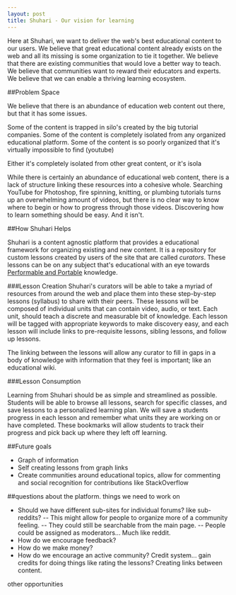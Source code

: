 ```yaml
---
layout: post
title: Shuhari - Our vision for learning
---
```


Here at Shuhari, we want to deliver the web's best educational content to our users. We believe that great educational content already exists on the web and all its missing is some organization to tie it together. We believe that there are existing communities that would love a better way to teach. We believe that communities want to reward their educators and experts. We believe that we can enable a thriving learning ecosystem.

##Problem Space

We believe that there is an abundance of education web content out there, but that it has some issues.

Some of the content is trapped in silo's created by the big tutorial companies.  Some of the content is completely isolated from any organized educational platform.  Some of the content is so poorly organized that it's virtually impossible to find (youtube)

  Either it's completely isolated from other great content, or it's isola

While there is certainly an abundance of educational web content, there is a lack of structure linking these resources into a cohesive whole. Searching YouTube for Photoshop, fire spinning, knitting, or plumbing tutorials turns up an overwhelming amount of videos, but there is no clear way to know where to begin or how to progress through those videos. Discovering how to learn something should be easy.  And it isn't.


##How Shuhari Helps

Shuhari is a content agnostic platform that provides a educational framework for organizing existing and new content. It is a repository for custom lessons created by users of the site that are called *curators*. These lessons can be on any subject that's educational with an eye towards [Performable and Portable](http://learncapital.com/education-vs-information/) knowledge.

###Lesson Creation
Shuhari's curators will be able to take a myriad of resources from around the web and place them into these step-by-step lessons (syllabus) to share with their peers. These lessons will be composed of individual units that can contain video, audio, or text. Each unit, should teach a discrete and measurable bit of knowledge. Each lesson will be tagged with appropriate keywords to make discovery easy, and each lesson will include links to pre-requisite lessons, sibling lessons, and follow up lessons. 

The linking between the lessons will allow any curator to fill in gaps in a body of knowledge with information that they feel is important; like an educational wiki.

###Lesson Consumption

Learning from Shuhari should be as simple and streamlined as possible.  Students will be able to browse all lessons, search for specific classes, and save lessons to a personalized learning plan. We will save a students progress in each lesson and remember what units they are working on or have completed. These bookmarks will allow students to track their progress and pick back up where they left off learning.


##Future goals

- Graph of information
- Self creating lessons from graph links
- Create communities around educational topics, allow for commenting and social recognition for contributions like StackOverflow


##questions about the platform. things we need to work on

- Should we have different sub-sites for individual forums? like sub-reddits?
-- This might allow for people to organize more of a community feeling.
-- They could still be searchable from the main page.
-- People could be assigned as moderators... Much like reddit.
- How do we encourage feedback?
- How do we make money?
- How do we encourage an active community?  Credit system... gain credits for doing things like rating the lessons? Creating links between content.

other opportunities
